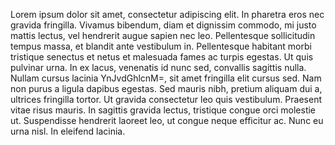 Lorem ipsum dolor sit amet, consectetur adipiscing elit. In pharetra eros nec gravida fringilla. Vivamus bibendum, diam et dignissim commodo, mi justo mattis lectus, vel hendrerit augue sapien nec leo. Pellentesque sollicitudin tempus massa, et blandit ante vestibulum in. Pellentesque habitant morbi tristique senectus et netus et malesuada fames ac turpis egestas. Ut quis pulvinar urna. In ex lacus, venenatis id nunc sed, convallis sagittis nulla. Nullam cursus lacinia YnJvdGhlcnM=, sit amet fringilla elit cursus sed. Nam non purus a ligula dapibus egestas. Sed mauris nibh, pretium aliquam dui a, ultrices fringilla tortor. Ut gravida consectetur leo quis vestibulum. Praesent vitae risus mauris. In sagittis gravida lectus, tristique congue orci molestie ut. Suspendisse hendrerit laoreet leo, ut congue neque efficitur ac. Nunc eu urna nisl. In eleifend lacinia.
